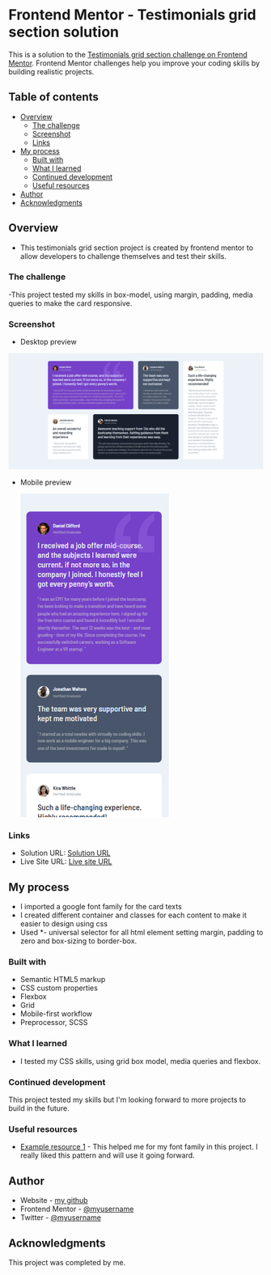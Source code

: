 # Frontend Mentor - Testimonials grid section solution

This is a solution to the [Testimonials grid section challenge on Frontend Mentor](https://www.frontendmentor.io/challenges/testimonials-grid-section-Nnw6J7Un7). Frontend Mentor challenges help you improve your coding skills by building realistic projects.

## Table of contents

- [Overview](#overview)
  - [The challenge](#the-challenge)
  - [Screenshot](#screenshot)
  - [Links](#links)
- [My process](#my-process)
  - [Built with](#built-with)
  - [What I learned](#what-i-learned)
  - [Continued development](#continued-development)
  - [Useful resources](#useful-resources)
- [Author](#author)
- [Acknowledgments](#acknowledgments)

## Overview

- This testimonials grid section project is created by frontend mentor to allow developers to challenge themselves and test their skills.

### The challenge

-This project tested my skills in box-model, using margin, padding, media queries to make the card responsive.

### Screenshot

- Desktop preview

![](./images/Desktop%20preview.png)

- Mobile preview

  ![](./images/Mobile%20preview.png)

### Links

- Solution URL: [Solution URL](https://github.com/Bolazcoding/testimonials-grid-section)
- Live Site URL: [Live site URL](https://testimonials-grid-section-pink.vercel.app/)

## My process

- I imported a google font family for the card texts
- I created different container and classes for each content to make it easier to design using css
- Used \*- universal selector for all html element setting margin, padding to zero and box-sizing to border-box.

### Built with

- Semantic HTML5 markup
- CSS custom properties
- Flexbox
- Grid
- Mobile-first workflow
- Preprocessor, SCSS

### What I learned

- I tested my CSS skills, using grid box model, media queries and flexbox.

### Continued development

This project tested my skills but I'm looking forward to more projects to build in the future.

### Useful resources

- [Example resource 1](https://fonts.google.com/) - This helped me for my font family in this project. I really liked this pattern and will use it going forward.

## Author

- Website - [my github](https://github.com/Bolazcoding)
- Frontend Mentor - [@myusername](https://www.frontendmentor.io/profile/Bolazcoding)
- Twitter - [@myusername](https://www.twitter.com/Saintbj12)

## Acknowledgments

This project was completed by me.
